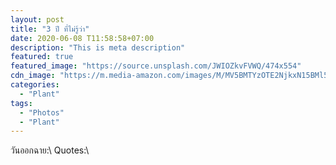 ```yaml
---
layout: post
title: "3 ปี ที่ไม่รู้ว่า"
date: 2020-06-08 T11:58:58+07:00
description: "This is meta description"
featured: true
featured_image: "https://source.unsplash.com/JWIOZkvFVWQ/474x554"
cdn_image: "https://m.media-amazon.com/images/M/MV5BMTYzOTE2NjkxN15BMl5BanBnXkFtZTgwMDgzMTg0MzE@.jpg"
categories:
  - "Plant"
tags:
  - "Photos"
  - "Plant"
---
```

วันออกฉาย:\\
Quotes:\\

